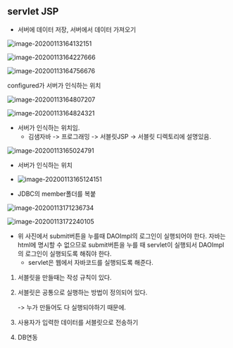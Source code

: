 ## servlet JSP

- 서버에 데이터 저장, 서버에서 데이터 가져오기

![image-20200113164132151](images/image-20200113164132151.png)

![image-20200113164227666](images/image-20200113164227666.png)

![image-20200113164756676](images/image-20200113164756676.png)

configured가 서버가 인식하는 위치

![image-20200113164807207](images/image-20200113164807207.png)

![image-20200113164824321](images/image-20200113164824321.png)

- 서버가 인식하는 위치임.
  - 김샘자바 -> 프로그래밍 -> 서블릿JSP -> 서블릿 디렉토리에 설명있음.

![image-20200113165024791](images/image-20200113165024791.png)

- 서버가 인식하는 위치
- ![image-20200113165124151](images/image-20200113165124151.png)

- JDBC의 member폴더를 복붙

![image-20200113171236734](images/image-20200113171236734.png)

![image-20200113172240105](images/image-20200113172240105.png)

- 위 사진에서 submit버튼을 누를때 DAOImpl의 로그인이 실행되어야 한다. 자바는 html에 명시할 수 없으므로 submit버튼을 누를 때 servlet이 실행되서  DAOImpl의 로그인이 실행되도록 해줘야 한다.
  - servlet은 웹에서 자바코드를 실행되도록 해준다.

1. 서블릿을 만들때는 작성 규칙이 있다.

2. 서블릿은 공통으로 실행하는 방법이 정의되어 있다. 

   -> 누가 만들어도 다 실행되야하기 때문에.

3. 사용자가 입력한 데이터를 서블릿으로 전송하기

4. DB연동